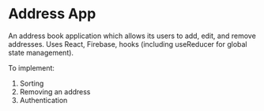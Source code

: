 # Address App

An address book application which allows its users to add, edit, and remove addresses. Uses React, Firebase, hooks (including useReducer for global state management).

To implement:
1. Sorting
2. Removing an address
3. Authentication
